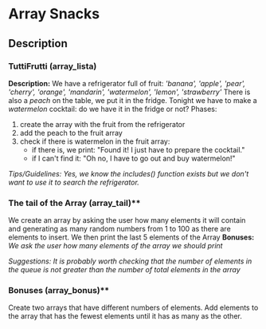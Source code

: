 # Array Snacks

## Description

### TuttiFrutti (array_lista)

**Description:**
We have a refrigerator full of fruit:
*'banana', 'apple', 'pear', 'cherry', 'orange', 'mandarin', 'watermelon', 'lemon', 'strawberry'*
There is also a *peach* on the table, we put it in the fridge.
Tonight we have to make a *watermelon* cocktail: do we have it in the fridge or not?
Phases:
1. create the array with the fruit from the refrigerator
2. add the peach to the fruit array
3. check if there is watermelon in the fruit array:
   - if there is, we print: "Found it! I just have to prepare the cocktail."
   - if I can't find it: "Oh no, I have to go out and buy watermelon!"

*Tips/Guidelines:*
*Yes, we know the includes() function exists but we don't want to use it to search the refrigerator.*

### The tail of the Array (array_tail)**


We create an array by asking the user how many elements it will contain and generating as many random numbers from 1 to 100 as there are elements to insert.
We then print the last 5 elements of the Array
**Bonuses:**
*We ask the user how many elements of the array we should print*

*Suggestions:*
*It is probably worth checking that the number of elements in the queue is not greater than the number of total elements in the array*

### Bonuses (array_bonus)**

Create two arrays that have different numbers of elements.
Add elements to the array that has the fewest elements until it has as many as the other.